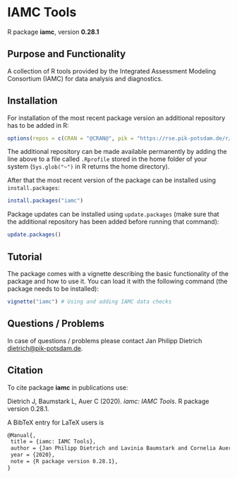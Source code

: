 # IAMC Tools

R package **iamc**, version **0.28.1**

  

## Purpose and Functionality

A collection of R tools provided by the Integrated Assessment Modeling Consortium (IAMC) for data analysis and diagnostics. 


## Installation

For installation of the most recent package version an additional repository has to be added in R:

```r
options(repos = c(CRAN = "@CRAN@", pik = "https://rse.pik-potsdam.de/r/packages"))
```
The additional repository can be made available permanently by adding the line above to a file called `.Rprofile` stored in the home folder of your system (`Sys.glob("~")` in R returns the home directory).

After that the most recent version of the package can be installed using `install.packages`:

```r 
install.packages("iamc")
```

Package updates can be installed using `update.packages` (make sure that the additional repository has been added before running that command):

```r 
update.packages()
```

## Tutorial

The package comes with a vignette describing the basic functionality of the package and how to use it. You can load it with the following command (the package needs to be installed):

```r
vignette("iamc") # Using and adding IAMC data checks
```

## Questions / Problems

In case of questions / problems please contact Jan Philipp Dietrich <dietrich@pik-potsdam.de>.

## Citation

To cite package **iamc** in publications use:

Dietrich J, Baumstark L, Auer C (2020). _iamc: IAMC Tools_. R package
version 0.28.1.

A BibTeX entry for LaTeX users is

 ```latex
@Manual{,
  title = {iamc: IAMC Tools},
  author = {Jan Philipp Dietrich and Lavinia Baumstark and Cornelia Auer},
  year = {2020},
  note = {R package version 0.28.1},
}
```

